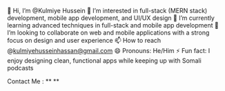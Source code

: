 👋 Hi, I’m @Kulmiye Hussein
👀 I’m interested in full-stack (MERN stack) development, mobile app development, and UI/UX design
🌱 I’m currently learning advanced techniques in full-stack and mobile app development
💞️ I’m looking to collaborate on web and mobile applications with a strong focus on design and user experience
📫 How to reach @kulmiyehusseinhassan@gmail.com
😄 Pronouns: He/Him
⚡ Fun fact: I enjoy designing clean, functional apps while keeping up with Somali podcasts

Contact Me : **
** 


<!---
Kulmiyeh/Kulmiyeh is a ✨ special ✨ repository because its `README.md` (this file) appears on your GitHub profile.
You can click the Preview link to take a look at your changes.
--->
